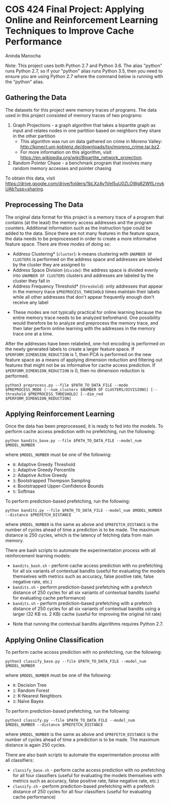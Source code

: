 # COS 424 Final Project: Applying Online and Reinforcement Learning Techniques to Improve Cache Performance
Aninda Manocha

Note: This project uses both Python 2.7 and Python 3.6. The alias "python" runs Python 2.7, so if your "python" alias runs Python 3.5, then you need to ensure you are using Python 2.7 where the command below is running with the "python" alias.

## Gathering the Data

The datasets for this project were memory traces of programs. The data used in this project consisted of memory traces of two programs:
1. Graph Projections - a graph algorithm that takes a bipartite graph as input and relates nodes in one partition based on neighbors they share in the other partition
    - This algorithm was run on data gathered on crime in Moreno Valley: http://konect.uni-koblenz.de/downloads/tsv/moreno_crime.tar.bz2.
    - For more information on this algorithm, visit https://en.wikipedia.org/wiki/Bipartite_network_projection.
2. Random Pointer Chase - a benchmark program that involves many random memory accesses and pointer chasing

To obtain this data, visit https://drive.google.com/drive/folders/1bLXzAv1Vel5uU0ZLOWg82WfILrnvkUAb?usp=sharing.
## Preprocessing The Data

The original data format for this project is a memory trace of a program that contains (at the least) the memory access addresses and the program counters. Additional information such as the instruction type could be added to the data. Since there are not many features in the feature space, the data needs to be preprocessed in order to create a more informative feature space. There are three modes of doing so:

- Address Clustering* (`cluster`): k-means clustering with `$NUMBER OF CLUSTERS` is performed on the address space and addresses are labeled by the cluster they are assigned to
- Address Space Division (`divide`): the address space is divided evenly into `$NUMBER OF CLUSTERS` clusters and addresses are labeled by the cluster they fall in
- Address Frequency Threshold* (`threshold`): only addresses that appear in the memory trace `$PREPROCESS_THRESHOLD` times maintain their labels while all other addresses that don't appear frequently enough don't receive any label

* These modes are not typically practical for online learning because the entire memory trace needs to be analyzed beforehand. One possibility would therefore be to analyze and preprocess the memory trace, and then later perform online learning with the addresses in the memory trace one at a time.

After the addresses have been relabeled, one-hot encoding is performed on the newly generated labels to create a larger feature space. If `$PERFORM_DIMENSION_REDUCTION` is 1, then PCA is performed on the new feature space as a means of applying dimension reduction and filtering out features that might not be as informative for cache access prediction. If `$PERFORM_DIMENSION_REDUCTION` is 0, then no dimension reduction is performed.

    python3 preprocess.py --file $PATH_TO_DATA_FILE --mode $PREPROCESS_MODE [--num_clusters $NUMBER OF CLUSTERS/DIVISIONS] [--threshold $PREPROCESS_THRESHOLD] [--dim_red $PERFORM_DIMENSION_REDUCTION]

## Applying Reinforcement Learning

Once the data has been preprocessed, it is ready to fed into the models. To perform cache access prediction with no prefetching, run the following:

    python bandits_base.py --file $PATH_TO_DATA_FILE --model_num $MODEL_NUMBER
    
where `$MODEL_NUMBER` must be one of the following:
- `0`: Adaptive Greedy Threshold
- `1`: Adaptive Greedy Percentile
- `2`: Adaptive Active Greedy
- `3`: Bootstrapped Thompson Sampling
- `4`: Bootstrapped Upper-Confidence Bounds
- `5`: Softmax

To perform prediction-based prefetching, run the following:

    python bandits.py --file $PATH_TO_DATA_FILE --model_num $MODEL_NUMBER --distance $PREFETCH_DISTANCE
    
where `$MODEL_NUMBER` is the same as above and `$PREFETCH_DISTANCE` is the number of cycles ahead of time a prediction is to be made. The maximum distance is 250 cycles, which is the latency of fetching data from main memory.

There are bash scripts to automate the experimentation process with all reinforcement learning models:
- `bandits_bash.sh` - perform cache access prediction with no prefetching for all six variants of contextual bandits (useful for evaluating the models themselves with metrics such as accuracy, false positive rate, false negative rate, etc.)
- `bandits.sh` - perform prediction-based prefetching with a prefetch distance of 250 cycles for all six variants of contextual bandits (useful for evaluating cache performance)
- `bandits.sh` - perform prediction-based prefetching with a prefetch distance of 250 cycles for all six variants of contextual bandits using a larger (32 KB vs. 2 KB) cache (useful for improving the original hit rate)

* Note that running the contextual bandits algorithms requires Python 2.7.

## Applying Online Classification

To perform cache access prediction with no prefetching, run the following:

    python3 classify_base.py --file $PATH_TO_DATA_FILE --model_num $MODEL_NUMBER

where `$MODEL_NUMBER` must be one of the following:
- `0`: Decision Tree
- `1`: Random Forest
- `2`: K-Nearest Neighbors
- `3`: Naïve Bayes

To perform prediction-based prefetching, run the following:

    python3 classify.py --file $PATH_TO_DATA_FILE --model_num $MODEL_NUMBER --distance $PREFETCH_DISTANCE
    
where `$MODEL_NUMBER` is the same as above and `$PREFETCH_DISTANCE` is the number of cycles ahead of time a prediction is to be made. The maximum distance is again 250 cycles.

There are also bash scripts to automate the experimentation process with all classifiers:
- `classify_base.sh` - perform cache access prediction with no prefetching for all four classifiers (useful for evaluating the models themselves with metrics such as accuracy, false positive rate, false negative rate, etc.)
- `classify.sh` - perform prediction-based prefetching with a prefetch distance of 250 cycles for all four classifiers (useful for evaluating cache performance)

